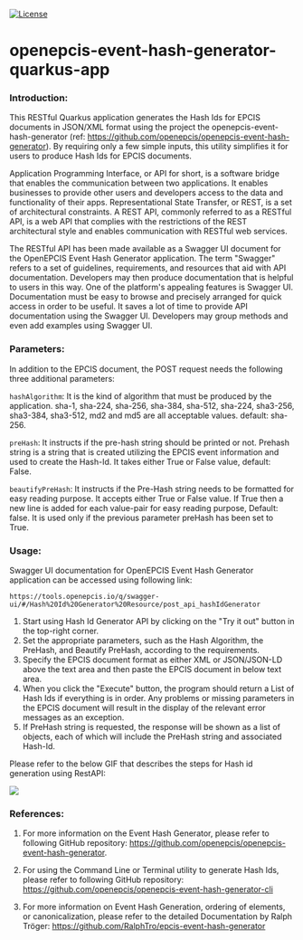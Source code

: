 [![License](https://img.shields.io/badge/License-Apache_2.0-blue.svg)](https://opensource.org/licenses/Apache-2.0)

# openepcis-event-hash-generator-quarkus-app

### Introduction:
This RESTful Quarkus application generates the Hash Ids for EPCIS documents in JSON/XML format using the project the openepcis-event-hash-generator (ref: https://github.com/openepcis/openepcis-event-hash-generator). By requiring only a few simple inputs, this utility simplifies it for users to produce Hash Ids for EPCIS documents.

Application Programming Interface, or API for short, is a software bridge that enables the communication between two applications. It enables businesses to provide other users and developers access to the data and functionality of their apps. Representational State Transfer, or REST, is a set of architectural constraints. A REST API, commonly referred to as a RESTful API, is a web API that complies with the restrictions of the REST architectural style and enables communication with RESTful web services.

The RESTful API has been made available as a Swagger UI document for the OpenEPCIS Event Hash Generator application. The term "Swagger" refers to a set of guidelines, requirements, and resources that aid with API documentation. Developers may then produce documentation that is helpful to users in this way. One of the platform's appealing features is Swagger UI. Documentation must be easy to browse and precisely arranged for quick access in order to be useful. It saves a lot of time to provide API documentation using the Swagger UI. Developers may group methods and even add examples using Swagger UI.

### Parameters:

In addition to the EPCIS document, the POST request needs the following three additional parameters:

`hashAlgorithm`: It is the kind of algorithm that must be produced by the application. sha-1, sha-224, sha-256, sha-384, sha-512, sha-224, sha3-256, sha3-384, sha3-512, md2 and md5 are all 
acceptable values. default: sha-256.

`preHash`: It instructs if the pre-hash string should be printed or not. Prehash string is a string that is created utilizing the EPCIS event information and used to create the Hash-Id. It takes either True or False value, default: False.

`beautifyPreHash`: It instructs if the Pre-Hash string needs to be formatted for easy reading purpose. It accepts either True or False value. If True then a new line is added for each value-pair for easy reading purpose, Default: false. It is used only if the previous parameter preHash has been set to True.

### Usage:
Swagger UI documentation for OpenEPCIS Event Hash Generator application can be accessed using following link:
```
https://tools.openepcis.io/q/swagger-ui/#/Hash%20Id%20Generator%20Resource/post_api_hashIdGenerator
```

1. Start using Hash Id Generator API by clicking on the "Try it out" button in the top-right corner.
2. Set the appropriate parameters, such as the Hash Algorithm, the PreHash, and Beautify PreHash, according to the requirements.
3. Specify the EPCIS document format as either XML or JSON/JSON-LD above the text area and then paste the EPCIS document in below text area.
4. When you click the "Execute" button, the program should return a List of Hash Ids if everything is in order. Any problems or missing parameters in the EPCIS document will result in the display of the relevant error messages as an exception.
5. If PreHash string is requested, the response will be shown as a list of objects, each of which will include the PreHash string and associated Hash-Id.

Please refer to the below GIF that describes the steps for Hash id generation using RestAPI:

![](readme-rest-swaggerui.gif)

### References:
1. For more information on the Event Hash Generator, please refer to following GitHub repository: https://github.com/openepcis/openepcis-event-hash-generator.


2. For using the Command Line or Terminal utility to generate Hash Ids, please refer to following GitHub repository: https://github.com/openepcis/openepcis-event-hash-generator-cli


3. For more information on Event Hash Generation, ordering of elements, or canonicalization, please refer to the detailed Documentation by Ralph Tröger: https://github.com/RalphTro/epcis-event-hash-generator
